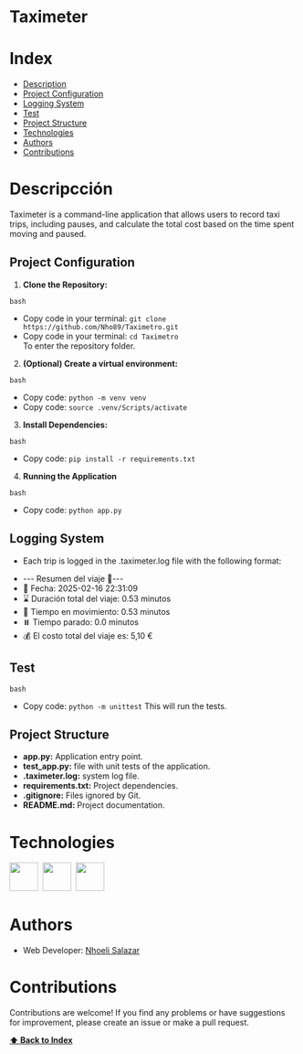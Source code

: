 
<h1> Taximeter</h1>

# Index

+ [Description](#description)
+ [Project Configuration](#project-Configuration)
+ [Logging System](#Logging-System)
+ [Test](#test)
+ [Project Structure ](#project-structure)
+ [Technologies](#technologies)
+ [Authors](#authors)
+ [Contributions](#contributions)

# Descripcción

<p>Taximeter is a command-line application that allows users to record taxi trips, including pauses, and calculate the total cost based on the time spent moving and paused.</p>

## Project Configuration

1. **Clone the Repository:**

`bash`
* Copy code in your terminal: `git clone https://github.com/Nho89/Taximetro.git`
* Copy code in your terminal: `cd Taximetro` <br>
To enter the repository folder.


2. **(Optional) Create a virtual environment:**
   
`bash`   
* Copy code: `python -m venv venv`
* Copy code: `source .venv/Scripts/activate`


3. **Install Dependencies:** 

`bash`
* Copy code: `pip install -r requirements.txt`

4. **Running the Application**

`bash`
* Copy code: `python app.py`

## Logging System

* Each trip is logged in the .taximeter.log file with the following format:

- --- Resumen del viaje 🧳---
- 📆 Fecha: 2025-02-16 22:31:09
- ⌛ Duración total del viaje: 0.53 minutos
- 🚕 Tiempo en movimiento: 0.53 minutos
- ⏸️ Tiempo parado: 0.0 minutos
- 💰 El costo total del viaje es: 5,10 €


## Test

`bash`
* Copy code: `python -m unittest`
This will run the tests.


## Project Structure 

* __app.py:__  Application entry point.
* __test_app.py:__ file with unit tests of the application.
* __.taximeter.log:__ system log file.
* __requirements.txt:__ Project dependencies.
* __.gitignore:__ Files ignored by Git.
* __README.md:__ Project documentation.


# Technologies

<img width="50" src="https://raw.githubusercontent.com/marwin1991/profile-technology-icons/refs/heads/main/icons/visual_studio_code.png" >&nbsp;
<img width="50" src="https://raw.githubusercontent.com/marwin1991/profile-technology-icons/refs/heads/main/icons/python.png" >&nbsp;
<img width="50" src="https://upload.wikimedia.org/wikipedia/commons/9/91/Octicons-mark-github.svg">&nbsp;



# Authors

 - Web Developer: [Nhoeli Salazar](https://github.com/Nho89)


# Contributions
Contributions are welcome! If you find any problems or have suggestions for improvement, please create an issue or make a pull request.
   
**[⬆️ Back to Index](#index)**
